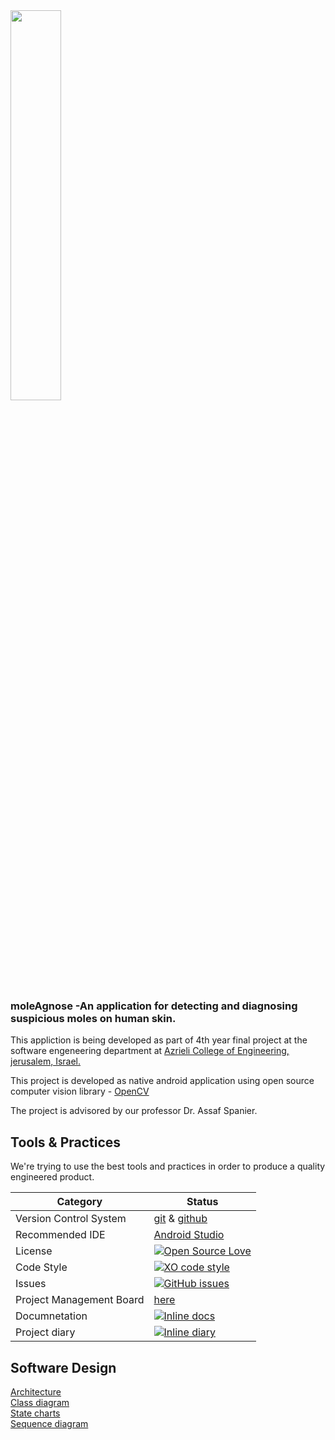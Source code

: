 <img src="https://github.com/Oterem/moleAgnose/blob/master/Material/Pics/Application%20screenshots/logo.png" height="40%" width="40%"/>

### moleAgnose -An application for detecting and diagnosing suspicious moles on human skin.

This appliction is being developed as part of 4th year final project at the software engeneering department at [Azrieli College of Engineering, jerusalem, Israel.](http://english.jce.ac.il/)

This project is developed as native android application using open source computer vision library - [OpenCV](https://opencv.org/)

The project is advisored by our professor Dr. Assaf Spanier.

## Tools & Practices
We're trying to use the best tools and practices in order to produce a quality engineered product.


|Category|Status|
|---|---|
| Version Control System| [git](https://git-scm.com/) & [github](https://github.com/) |
| Recommended IDE | [Android Studio](https://developer.android.com/studio/index.html) |
| License | [![Open Source Love](https://badges.frapsoft.com/os/mit/mit.svg?v=102)](https://github.com/Oterem/moleAgnose/blob/master/LICENSE) |
| Code Style | [![XO code style](https://img.shields.io/badge/code_style-XO-5ed9c7.svg)](https://github.com/Oterem/moleAgnose) |
| Issues | [![GitHub issues](https://img.shields.io/github/issues/Oterem/moleAgnose.svg?style=flat)](https://github.com/Oterem/moleAgnose/issues) |
| Project Management Board| [here](https://github.com/Oterem/moleAgnose/projects/1) |
| Documnetation | [![Inline docs](http://inch-ci.org/github/Oterem/moleAgnose.svg?branch=master)](https://github.com/Oterem/moleAgnose/tree/master/Material/docs) |
| Project diary | [![Inline diary](http://inch-ci.org/github/Oterem/moleAgnose.svg?branch=master)](https://github.com/Oterem/moleAgnose/wiki/Project-Diary) |


## Software Design
[Architecture](https://raw.githubusercontent.com/Oterem/moleAgnose/master/Material/Pics/Architecture.jpg)<br/>
[Class diagram](https://github.com/Oterem/moleAgnose/blob/master/Material/Pics/uml.png)<br/>
[State charts](https://github.com/Oterem/moleAgnose/blob/master/Material/Pics/state%20charts.png) <br/>
[Sequence diagram](https://github.com/Oterem/moleAgnose/blob/master/Material/Pics/alpha%20stage%20sequnce%20diagram.png)



